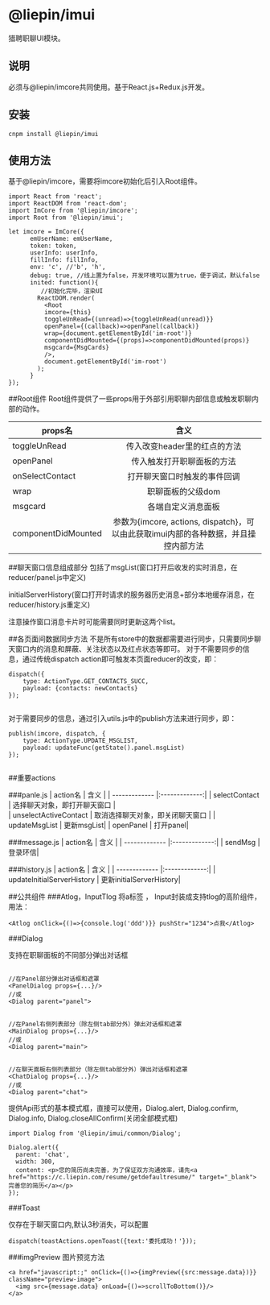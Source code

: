 @liepin/imui
===

猎聘职聊UI模块。

## 说明

必须与@liepin/imcore共同使用。基于React.js+Redux.js开发。

## 安装
```
cnpm install @liepin/imui
```

## 使用方法
基于@liepin/imcore，需要将imcore初始化后引入Root组件。

```
import React from 'react';
import ReactDOM from 'react-dom';
import ImCore from '@liepin/imcore';
import Root from '@liepin/imui';

let imcore = ImCore({
      emUserName: emUserName, 
      token: token,
      userInfo: userInfo,
      fillInfo: fillInfo,
      env: 'c', //'b', 'h',
      debug: true, //线上置为false，开发环境可以置为true，便于调试，默认false
      inited: function(){
         //初始化完毕，渲染UI
        ReactDOM.render( 
          <Root 
          imcore={this} 
          toggleUnRead={(unread)=>{toggleUnRead(unread)}}
          openPanel={(callback)=>openPanel(callback)}
          wrap={document.getElementById('im-root')}
          componentDidMounted={(props)=>componentDidMounted(props)}
          msgcard={MsgCards}
          />,
          document.getElementById('im-root')
        );
      }
}); 
```

##Root组件
Root组件提供了一些props用于外部引用职聊内部信息或触发职聊内部的动作。

| props名        | 含义           | 
| ------------- |:-------------:|
| toggleUnRead  | 传入改变header里的红点的方法 |
| openPanel      | 传入触发打开职聊面板的方法    |
| onSelectContact | 打开聊天窗口时触发的事件回调| 
| wrap | 职聊面板的父级dom|
| msgcard | 各端自定义消息面板| 
| componentDidMounted | 参数为{imcore, actions, dispatch}，可以由此获取imui内部的各种数据，并且操控内部方法 | 

##聊天窗口信息组成部分
包括了msgList(窗口打开后收发的实时消息，在reducer/panel.js中定义)

initialServerHistory(窗口打开时请求的服务器历史消息+部分本地缓存消息，在reducer/history.js重定义)

注意操作窗口消息卡片时可能需要同时更新这两个list。


##各页面间数据同步方法
不是所有store中的数据都需要进行同步，只需要同步聊天窗口内的消息和屏蔽、关注状态以及红点状态等即可。
对于不需要同步的信息，通过传统dispatch action即可触发本页面reducer的改变，即：

```
dispatch({
    type: ActionType.GET_CONTACTS_SUCC,
    payload: {contacts: newContacts}
});


```

对于需要同步的信息，通过引入utils.js中的publish方法来进行同步，即：


```
publish(imcore, dispatch, {
    type: ActionType.UPDATE_MSGLIST,
    payload: updateFunc(getState().panel.msgList)
});
    
```


##重要actions

###panle.js
| action名       | 含义           | 
| ------------- |:-------------:|
| selectContact  | 选择聊天对象，即打开聊天窗口 |  
| unselectActiveContact | 取消选择聊天对象，即关闭聊天窗口     |
| updateMsgList | 更新msgList| 
| openPanel | 打开panel| 

###message.js
| action名       | 含义           | 
| ------------- |:-------------:|
| sendMsg | 登录环信| 


###history.js
| action名       | 含义           | 
| ------------- |:-------------:|
| updateInitialServerHistory | 更新initialServerHistory| 

##公共组件
###Atlog，InputTlog
将a标签 ， Input封装成支持tlog的高阶组件，用法：

```
<Atlog onClick={()=>{console.log('ddd')}} pushStr="1234">点我</Atlog>

```

###Dialog

支持在职聊面板的不同部分弹出对话框

```

//在Panel部分弹出对话框和遮罩
<PanelDialog props={...}/>
//或
<Dialog parent="panel">


//在Panel右侧列表部分（除左侧tab部分外）弹出对话框和遮罩
<MainDialog props={...}/>
//或
<Dialog parent="main">


//在聊天面板右侧列表部分（除左侧tab部分外）弹出对话框和遮罩
<ChatDialog props={...}/>
//或
<Dialog parent="chat">

```

提供Api形式的基本模式框，直接可以使用，Dialog.alert, Dialog.confirm, Dialog.info, Dialog.closeAllConfirm(关闭全部模式框)

```
import Dialog from '@liepin/imui/common/Dialog';

Dialog.alert({
  parent: 'chat',
  width: 300,
  content: <p>您的简历尚未完善，为了保证双方沟通效率，请先<a href="https://c.liepin.com/resume/getdefaultresume/" target="_blank">完善您的简历</a></p>
});

```


###Toast 

仅存在于聊天窗口内,默认3秒消失，可以配置

```
dispatch(toastActions.openToast({text:'委托成功！'}));

```

###imgPreview
图片预览方法

```
<a href="javascript:;" onClick={()=>{imgPreview({src:message.data})}} className="preview-image">
  <img src={message.data} onLoad={()=>scrollToBottom()}/>
</a>

```
